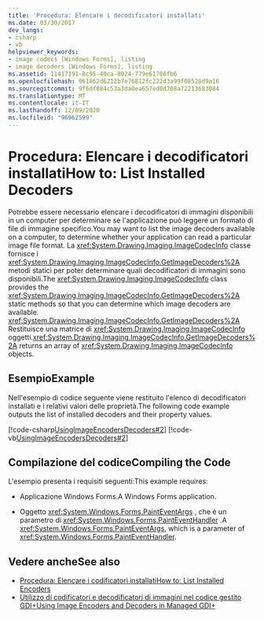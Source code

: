 ```yaml
---
title: 'Procedura: Elencare i decodificatori installati'
ms.date: 03/30/2017
dev_langs:
- csharp
- vb
helpviewer_keywords:
- image codecs [Windows Forms], listing
- image decoders [Windows Forms], listing
ms.assetid: 11417191-8c95-40ca-8024-779e61706fb6
ms.openlocfilehash: 961862d6212b7e76812fc222d3a99f08528d9a16
ms.sourcegitcommit: 9f6df084c53a3da0ea657ed0d708a72213683084
ms.translationtype: MT
ms.contentlocale: it-IT
ms.lasthandoff: 12/09/2020
ms.locfileid: "96962599"
---
```

# <a name="how-to-list-installed-decoders"></a><span data-ttu-id="9c4bb-102">Procedura: Elencare i decodificatori installati</span><span class="sxs-lookup"><span data-stu-id="9c4bb-102">How to: List Installed Decoders</span></span>
<span data-ttu-id="9c4bb-103">Potrebbe essere necessario elencare i decodificatori di immagini disponibili in un computer per determinare se l'applicazione può leggere un formato di file di immagine specifico.</span><span class="sxs-lookup"><span data-stu-id="9c4bb-103">You may want to list the image decoders available on a computer, to determine whether your application can read a particular image file format.</span></span> <span data-ttu-id="9c4bb-104">La <xref:System.Drawing.Imaging.ImageCodecInfo> classe fornisce i <xref:System.Drawing.Imaging.ImageCodecInfo.GetImageDecoders%2A> metodi statici per poter determinare quali decodificatori di immagini sono disponibili.</span><span class="sxs-lookup"><span data-stu-id="9c4bb-104">The <xref:System.Drawing.Imaging.ImageCodecInfo> class provides the <xref:System.Drawing.Imaging.ImageCodecInfo.GetImageDecoders%2A> static methods so that you can determine which image decoders are available.</span></span> <span data-ttu-id="9c4bb-105"><xref:System.Drawing.Imaging.ImageCodecInfo.GetImageDecoders%2A> Restituisce una matrice di <xref:System.Drawing.Imaging.ImageCodecInfo> oggetti.</span><span class="sxs-lookup"><span data-stu-id="9c4bb-105"><xref:System.Drawing.Imaging.ImageCodecInfo.GetImageDecoders%2A> returns an array of <xref:System.Drawing.Imaging.ImageCodecInfo> objects.</span></span>  
  
## <a name="example"></a><span data-ttu-id="9c4bb-106">Esempio</span><span class="sxs-lookup"><span data-stu-id="9c4bb-106">Example</span></span>  
 <span data-ttu-id="9c4bb-107">Nell'esempio di codice seguente viene restituito l'elenco di decodificatori installati e i relativi valori delle proprietà.</span><span class="sxs-lookup"><span data-stu-id="9c4bb-107">The following code example outputs the list of installed decoders and their property values.</span></span>  
  
 [!code-csharp[UsingImageEncodersDecoders#2](~/samples/snippets/csharp/VS_Snippets_Winforms/UsingImageEncodersDecoders/CS/Form1.cs#2)]
 [!code-vb[UsingImageEncodersDecoders#2](~/samples/snippets/visualbasic/VS_Snippets_Winforms/UsingImageEncodersDecoders/VB/Form1.vb#2)]  
  
## <a name="compiling-the-code"></a><span data-ttu-id="9c4bb-108">Compilazione del codice</span><span class="sxs-lookup"><span data-stu-id="9c4bb-108">Compiling the Code</span></span>  
 <span data-ttu-id="9c4bb-109">L'esempio presenta i requisiti seguenti:</span><span class="sxs-lookup"><span data-stu-id="9c4bb-109">This example requires:</span></span>  
  
- <span data-ttu-id="9c4bb-110">Applicazione Windows Forms.</span><span class="sxs-lookup"><span data-stu-id="9c4bb-110">A Windows Forms application.</span></span>  
  
- <span data-ttu-id="9c4bb-111">Oggetto <xref:System.Windows.Forms.PaintEventArgs> , che è un parametro di <xref:System.Windows.Forms.PaintEventHandler> .</span><span class="sxs-lookup"><span data-stu-id="9c4bb-111">A <xref:System.Windows.Forms.PaintEventArgs>, which is a parameter of <xref:System.Windows.Forms.PaintEventHandler>.</span></span>  
  
## <a name="see-also"></a><span data-ttu-id="9c4bb-112">Vedere anche</span><span class="sxs-lookup"><span data-stu-id="9c4bb-112">See also</span></span>

- [<span data-ttu-id="9c4bb-113">Procedura: Elencare i codificatori installati</span><span class="sxs-lookup"><span data-stu-id="9c4bb-113">How to: List Installed Encoders</span></span>](how-to-list-installed-encoders.md)
- [<span data-ttu-id="9c4bb-114">Utilizzo di codificatori e decodificatori di immagini nel codice gestito GDI+</span><span class="sxs-lookup"><span data-stu-id="9c4bb-114">Using Image Encoders and Decoders in Managed GDI+</span></span>](using-image-encoders-and-decoders-in-managed-gdi.md)
